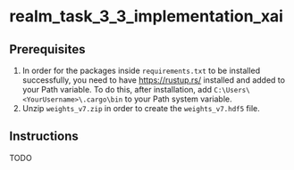 # realm_task_3_3_implementation_xai

## Prerequisites
1. In order for the packages inside `requirements.txt` to be installed successfully, you need to have
https://rustup.rs/ installed and added to your Path variable. To do this, after installation, add `C:\Users\<YourUsername>\.cargo\bin` to your Path system variable.
2. Unzip `weights_v7.zip` in order to create the `weights_v7.hdf5` file. 

## Instructions
TODO